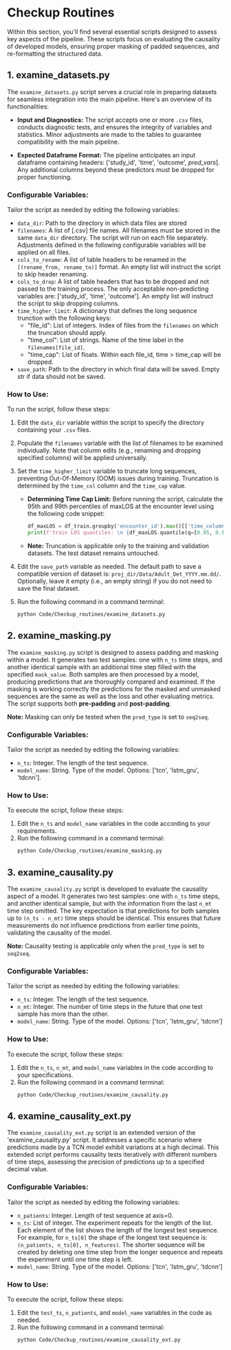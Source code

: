 # Checkup Routines

Within this section, you'll find several essential scripts designed to assess key aspects of the pipeline. These scripts focus on evaluating the causality of developed models, ensuring proper masking of padded sequences, and re-formatting the structured data. 

## 1. examine_datasets.py

The `examine_datasets.py` script serves a crucial role in preparing datasets for seamless integration into the main pipeline. Here's an overview of its functionalities:

- **Input and Diagnostics:** The script accepts one or more `.csv` files, conducts diagnostic tests, and ensures the integrity of variables and statistics. Minor adjustments are made to the tables to guarantee compatibility with the main pipeline.

- **Expected Dataframe Format:** The pipeline anticipates an input dataframe containing headers: ['study_id', 'time', 'outcome', *pred_vars*]. Any additional columns beyond these predictors must be dropped for proper functioning.

### Configurable Variables: 

Tailor the script as needed by editing the following variables:

- `data_dir`: Path to the directory in which data files are stored
- `filenames`: A list of [.csv] file names. All filenames must be stored in the same `data_dir` directory. The script will run on each file separately. Adjustments defined in the following configurable variables will be applied on all files.
- `cols_to_rename`: A list of table headers to be renamed in the `[(rename_from, rename_to)]` format. An empty list will instruct the script to skip header renaming. 
- `cols_to_drop`: A list of table headers that has to be dropped and not passed to the training process. The only acceptable non-predicting variables are: ['study_id', 'time', 'outcome']. An empty list will instruct the script to skip dropping columns.
- `time_higher_limit`: A dictionary that defines the long sequence trunction with the following keys:
  - "file_id": List of integers. Index of files from the `filenames` on which the truncation should apply.
  - "time_col": List of strings. Name of the time label in the `filenames[file_id]`.
  - "time_cap": List of floats. Within each file_id, time > time_cap will be dropped.   
- `save_path`: Path to the directory in which final data will be saved. Empty str if data should not be saved.

### How to Use:

To run the script, follow these steps:

1. Edit the `data_dir` variable within the script to specify the directory containing your `.csv` files.
2. Populate the `filenames` variable with the list of filenames to be examined individually. Note that column edits (e.g., renaming and dropping specified columns) will be applied universally.
3. Set the `time_higher_limit` variable to truncate long sequences, preventing Out-Of-Memory (OOM) issues during training. Truncation is determined by the `time_col` column and the `time_cap` value.
   
   - **Determining Time Cap Limit:** Before running the script, calculate the 95th and 99th percentiles of maxLOS at the encounter level using the following code snippet:
     ```python
     df_maxLOS = df_train.groupby('encounter_id').max()[['time_column']]
     print(f'train LOS quantiles: \n {df_maxLOS.quantile(q=[0.95, 0.99])}')
     ```
   - **Note:** Truncation is applicable only to the training and validation datasets. The test dataset remains untouched.


4. Edit the `save_path` variable as needed. The default path to save a compatible version of dataset is: `proj_dir/Data/Adult_Det_YYYY.mm.dd/`. Optionally, leave it empty (i.e., an empty string) if you do not need to save the final dataset.

5. Run the following command in a command terminal: 
   ```bash
   python Code/Checkup_routines/examine_datasets.py
   ```


## 2. examine_masking.py

The `examine_masking.py` script is designed to assess padding and masking within a model. It generates two test samples: one with `n_ts` time steps, and another identical sample with an additional time step filled with the specified `mask_value`. Both samples are then processed by a model, producing predictions that are thoroughly compared and examined. If the masking is working correctly the predictions for the masked and unmasked sequences are the same as well as the loss and other evaluating metrics. The script supports both **pre-padding** and **post-padding**. 

**Note:** Masking can only be tested when the `pred_type` is set to `seq2seq`.

### Configurable Variables: 

Tailor the script as needed by editing the following variables:

- `n_ts`: Integer. The length of the test sequence.
- `model_name`: String. Type of the model. Options: ['tcn', 'lstm_gru', 'tdcnn'].

### How to Use:

To execute the script, follow these steps:

1. Edit the `n_ts` and `model_name` variables in the code according to your requirements.
2. Run the following command in a command terminal: 
   ```bash
   python Code/Checkup_routines/examine_masking.py
   ```

## 3. examine_causality.py


The `examine_causality.py` script is developed to evaluate the causality aspect of a model. It generates two test samples: one with `n_ts` time steps, and another identical sample, but with the information from the last `n_mt` time step omitted. The key expectation is that predictions for both samples up to `(n_ts - n_mt)` time steps should be identical. This ensures that future measurements do not influence predictions from earlier time points, validating the causality of the model.

**Note:** Causality testing is applicable only when the `pred_type` is set to `seq2seq`.

### Configurable Variables: 

Tailor the script as needed by editing the following variables:

- `n_ts`: Integer. The length of the test sequence.
- `n_mt`: Integer. The number of time steps in the future that one test sample has more than the other.
- `model_name`: String. Type of the model. Options: ['tcn', 'lstm_gru', 'tdcnn']

### How to Use:

To execute the script, follow these steps:

1. Edit the `n_ts`, `n_mt`, and `model_name` variables in the code according to your specifications.
2. Run the following command in a command terminal: 
   ```bash
   python Code/Checkup_routines/examine_causality.py
   ```

## 4. examine_causality_ext.py

The `examine_causality_ext.py` script is an extended version of the 'examine_causality.py' script. It addresses a specific scenario where predictions made by a TCN model exhibit variations at a high decimal. This extended script performs causality tests iteratively with different numbers of time steps, assessing the precision of predictions up to a specified decimal value.

### Configurable Variables: 

Tailor the script as needed by editing the following variables:

- `n_patients`: Integer. Length of test sequence at axis=0.
- `n_ts`: List of integer. The experiment repeats for the length of the list. Each element of the list shows the length of the longest test sequence. For example, for `n_ts[0]` the shape of the longest test sequence is: `(n_patients, n_ts[0], n_features)`. The shorter sequence will be created by deleting one time step from the longer sequence and repeats the experiment until one time step is left. 
- `model_name`: String. Type of the model. Options: ['tcn', 'lstm_gru', 'tdcnn']

### How to Use:

To execute the script, follow these steps:

1. Edit the `test_ts`, `n_patients`, and `model_name` variables in the code as needed.
2. Run the following command in a command terminal: 
   ```bash
   python Code/Checkup_routines/examine_causality_ext.py
   ```
   

